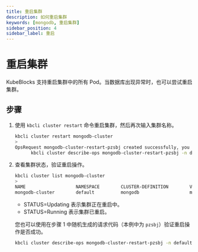 ```yaml
---
title: 重启集群
description: 如何重启集群
keywords: [mongodb, 重启集群]
sidebar_position: 4
sidebar_label: 重启
---
```


# 重启集群

KubeBlocks 支持重启集群中的所有 Pod。当数据库出现异常时，也可以尝试重启集群。

## 步骤

1. 使用 `kbcli cluster restart` 命令重启集群，然后再次输入集群名称。

    ```bash
    kbcli cluster restart mongodb-cluster
    >
    OpsRequest mongodb-cluster-restart-pzsbj created successfully, you can view the progress:
          kbcli cluster describe-ops mongodb-cluster-restart-pzsbj -n default
    ```

2. 查看集群状态，验证重启操作。

   ```bash
   kbcli cluster list mongodb-cluster
   >
   NAME                   NAMESPACE        CLUSTER-DEFINITION        VERSION            TERMINATION-POLICY        STATUS         CREATED-TIME
   mongodb-cluster        default          mongodb                   mongodb-5.0        Delete                    Running        Apr 26,2023 12:50 UTC+0800
   ```

   - STATUS=Updating 表示集群正在重启中。
   - STATUS=Running 表示集群已重启。

   您也可以使用在步骤 1 中随机生成的请求代码（本例中为 `pzsbj`）验证重启操作是否成功。

    ```bash
    kbcli cluster describe-ops mongodb-cluster-restart-pzsbj -n default
    ```
